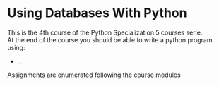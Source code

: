# Using Databases With Python

<!-- start of section -->
This is the 4th course of the Python Specialization 5 courses serie.  
At the end of the course you should be able to write a python program using:  

- ...

Assignments are enumerated following the course modules
<!-- end of section -->